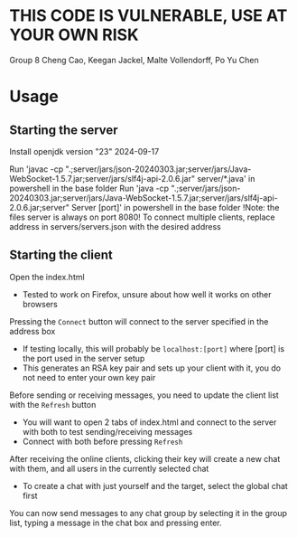 # THIS CODE IS VULNERABLE, USE AT YOUR OWN RISK

Group 8
Cheng Cao, Keegan Jackel, Malte Vollendorff, Po Yu Chen

# Usage

## Starting the server

Install openjdk version "23" 2024-09-17

Run 'javac -cp ".;server/jars/json-20240303.jar;server/jars/Java-WebSocket-1.5.7.jar;server/jars/slf4j-api-2.0.6.jar" server/*.java' in powershell in the base folder
Run 'java -cp ".;server/jars/json-20240303.jar;server/jars/Java-WebSocket-1.5.7.jar;server/jars/slf4j-api-2.0.6.jar;server" Server [port]' in powershell in the base folder
    !Note: the files server is always on port 8080!
To connect multiple clients, replace address in servers/servers.json with the desired address

## Starting the client

Open the index.html

- Tested to work on Firefox, unsure about how well it works on other browsers

Pressing the `Connect` button will connect to the server specified in the address box

- If testing locally, this will probably be `localhost:[port]` where [port] is the port used in the server setup
- This generates an RSA key pair and sets up your client with it, you do not need to enter your own key pair

Before sending or receiving messages, you need to update the client list with the `Refresh` button

 - You will want to open 2 tabs of index.html and connect to the server with both to test sending/receiving messages
 - Connect with both before pressing `Refresh`

After receiving the online clients, clicking their key will create a new chat with them, and all users in the currently selected chat

 - To create a chat with just yourself and the target, select the global chat first

You can now send messages to any chat group by selecting it in the group list, typing a message in the chat box and pressing enter.